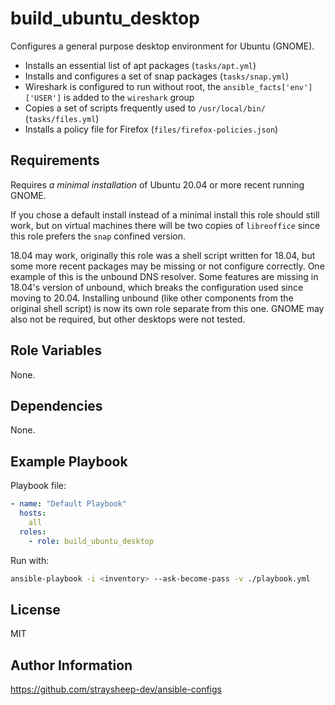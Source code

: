 build_ubuntu_desktop
=========

Configures a general purpose desktop environment for Ubuntu (GNOME).

- Installs an essential list of apt packages (`tasks/apt.yml`)
- Installs and configures a set of snap packages (`tasks/snap.yml`)
- Wireshark is configured to run without root, the `ansible_facts['env']['USER']` is added to the `wireshark` group
- Copies a set of scripts frequently used to `/usr/local/bin/` (`tasks/files.yml`)
- Installs a policy file for Firefox (`files/firefox-policies.json`)

Requirements
------------

Requires *a minimal installation* of Ubuntu 20.04 or more recent running GNOME.

If you chose a default install instead of a minimal install this role should still work, but on virtual machines there will be two copies of `libreoffice` since this role prefers the `snap` confined version.

18.04 may work, originally this role was a shell script written for 18.04, but some more recent packages may be missing or not configure correctly. One example of this is the unbound DNS resolver. Some features are missing in 18.04's version of unbound, which breaks the configuration used since moving to 20.04. Installing unbound (like other components from the original shell script) is now its own role separate from this one. GNOME may also not be required, but other desktops were not tested.

Role Variables
--------------

None.

Dependencies
------------

None.

Example Playbook
----------------

Playbook file:

```yml
- name: "Default Playbook"
  hosts:
    all
  roles:
    - role: build_ubuntu_desktop
```

Run with:

```bash
ansible-playbook -i <inventory> --ask-become-pass -v ./playbook.yml
```

License
-------

MIT

Author Information
------------------

https://github.com/straysheep-dev/ansible-configs
